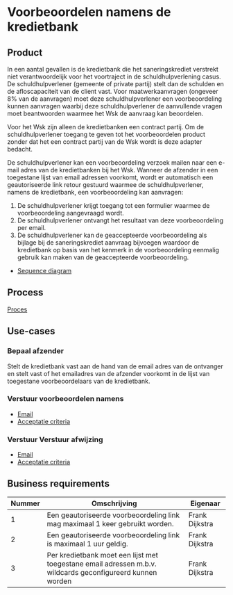 # Voorbeoordelen namens de kredietbank

## Product

In een aantal gevallen is de kredietbank die het saneringskrediet verstrekt niet verantwoordelijk voor het voortraject in de schuldhulpverlening casus.
De schuldhulpverlener (gemeente of private partij) stelt dan de schulden en de afloscapaciteit van de client vast.
Voor maatwerkaanvragen (ongeveer 8% van de aanvragen) moet deze schuldhulpverlener een voorbeoordeling kunnen aanvragen waarbij deze schuldhulpverlener de aanvullende vragen moet beantwoorden waarmee het Wsk de aanvraag kan beoordelen.

Voor het Wsk zijn alleen de kredietbanken een contract partij. Om de schuldhulpverlener toegang te geven tot het voorbeoordelen product zonder dat het een contract partij van de Wsk wordt is deze adapter bedacht.

De schuldhulpverlener kan een voorbeoordeling verzoek mailen naar een e-mail adres van de kredietbanken bij het Wsk. Wanneer de afzender in een toegestane lijst van email adressen voorkomt, wordt er automatisch een geautoriseerde link retour gestuurd waarmee de schuldhulpverlener, namens de kredietbank, een voorbeoordeling kan aanvragen:

1. De schuldhulpverlener krijgt toegang tot een formulier waarmee de voorbeoordeling aangevraagd wordt.
1. De schuldhulpverlener ontvangt het resultaat van deze voorbeoordeling per email.
1. De schuldhulpverlener kan de geaccepteerde voorbeoordeling als bijlage bij de saneringskrediet aanvraag bijvoegen waardoor de kredietbank op basis van het kenmerk in de voorbeoordeling eenmalig gebruik kan maken van de geaccepteerde voorbeoordeling.

* [Sequence diagram](sequence-diagram.puml)

## Process

[Proces](proces.bpmn)

## Use-cases

### Bepaal afzender

Stelt de kredietbank vast aan de hand van de email adres van de ontvanger en stelt vast of het emailadres van de afzender voorkomt in de lijst van toegestane voorbeoordelaars van de kredietbank.

### Verstuur voorbeoordelen namens

* [Email](voorbeoordelen-namens.email.md)
* [Acceptatie criteria](../../100_producten/verstuur-email.feature)

### Verstuur Verstuur afwijzing

* [Email](afwijzing.email.md)
* [Acceptatie criteria](../../100_producten/verstuur-email.feature)

## Business requirements

| Nummer | Omschrijving     | Eigenaar                  |
| -------| ---------------- | ------------------------- |
| 1      | Een geautoriseerde voorbeoordeling link mag maximaal 1 keer gebruikt worden.                                 | Frank Dijkstra |
| 2      | Een geautoriseerde voorbeoordeling link is maximaal 1 uur geldig.                                            | Frank Dijkstra |
| 3      | Per kredietbank moet een lijst met toegestane email adressen m.b.v. wildcards geconfigureerd kunnen worden   | Frank Dijkstra |
